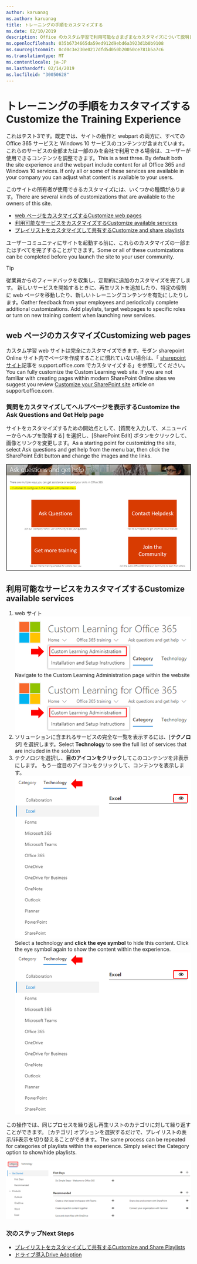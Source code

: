```yaml
---
author: karuanag
ms.author: karuanag
title: トレーニングの手順をカスタマイズする
ms.date: 02/10/2019
description: Office のカスタム学習で利用可能なさまざまなカスタマイズについて説明します365
ms.openlocfilehash: 035b6734665da59ed912d9ebd6a3923d1b0b9108
ms.sourcegitcommit: 0cd0c3e230e0217dfd5d050b20050ce781b5a7c6
ms.translationtype: MT
ms.contentlocale: ja-JP
ms.lasthandoff: 02/14/2019
ms.locfileid: "30050628"
---
```

# <a name="customize-the-training-experience"></a><span data-ttu-id="912c4-103">トレーニングの手順をカスタマイズする</span><span class="sxs-lookup"><span data-stu-id="912c4-103">Customize the Training Experience</span></span>

<span data-ttu-id="912c4-p101">これはテスト3です。既定では、サイトの動作と webpart の両方に、すべての Office 365 サービスと Windows 10 サービスのコンテンツが含まれています。 これらのサービスの全部または一部のみを会社で利用できる場合は、ユーザーが使用できるコンテンツを調整できます。</span><span class="sxs-lookup"><span data-stu-id="912c4-p101">This is a test three. By default both the site experience and the webpart include content for all Office 365 and Windows 10 services.  If only all or some of these services are available in your company you can adjust what content is available to your users.</span></span>  

<span data-ttu-id="912c4-107">このサイトの所有者が使用できるカスタマイズには、いくつかの種類があります。</span><span class="sxs-lookup"><span data-stu-id="912c4-107">There are several kinds of customizations that are available to the owners of this site.</span></span> 

- [<span data-ttu-id="912c4-108">web ページをカスタマイズする</span><span class="sxs-lookup"><span data-stu-id="912c4-108">Customize web pages</span></span>](#customizing-web-pages)
- [<span data-ttu-id="912c4-109">利用可能なサービスをカスタマイズする</span><span class="sxs-lookup"><span data-stu-id="912c4-109">Customize available services</span></span>](#customize-available-services)
- [<span data-ttu-id="912c4-110">プレイリストをカスタマイズして共有する</span><span class="sxs-lookup"><span data-stu-id="912c4-110">Customize and share playlists</span></span>](customplaylist.md)

<span data-ttu-id="912c4-111">ユーザーコミュニティにサイトを起動する前に、これらのカスタマイズの一部またはすべてを完了することができます。</span><span class="sxs-lookup"><span data-stu-id="912c4-111">Some or all of these customizations can be completed before you launch the site to your user community.</span></span>  

> [!TIP]
> <span data-ttu-id="912c4-p102">従業員からのフィードバックを収集し、定期的に追加のカスタマイズを完了します。 新しいサービスを開始するときに、再生リストを追加したり、特定の役割に web ページを移動したり、新しいトレーニングコンテンツを有効にしたりします。</span><span class="sxs-lookup"><span data-stu-id="912c4-p102">Gather feedback from your employees and periodically complete additional customizations.  Add playlists, target webpages to specific roles or turn on new training content when launching new services.</span></span> 

## <a name="customizing-web-pages"></a><span data-ttu-id="912c4-114">web ページのカスタマイズ</span><span class="sxs-lookup"><span data-stu-id="912c4-114">Customizing web pages</span></span>

<span data-ttu-id="912c4-p103">カスタム学習 web サイトは完全にカスタマイズできます。モダン sharepoint Online サイト内でページを作成することに慣れていない場合は、「 [sharepoint サイト](https://support.office.com/en-us/article/customize-your-sharepoint-site-320b43e5-b047-4fda-8381-f61e8ac7f59b)記事を support.office.com でカスタマイズする」を参照してください。</span><span class="sxs-lookup"><span data-stu-id="912c4-p103">You can fully customize the Custom Learning web site. If you are not familiar with creating pages within modern SharePoint Online sites we suggest you review [Customize your SharePoint site](https://support.office.com/en-us/article/customize-your-sharepoint-site-320b43e5-b047-4fda-8381-f61e8ac7f59b) article on support.office.com.</span></span> 

### <a name="customize-the-ask-questions-and-get-help-page"></a><span data-ttu-id="912c4-117">**質問をカスタマイズしてヘルプページを表示**する</span><span class="sxs-lookup"><span data-stu-id="912c4-117">Customize the **Ask Questions and Get Help** page</span></span>

<span data-ttu-id="912c4-118">サイトをカスタマイズするための開始点として、[質問を入力して、メニューバーからヘルプを取得する] を選択し、[SharePoint Edit] ボタンをクリックして、画像とリンクを変更します。</span><span class="sxs-lookup"><span data-stu-id="912c4-118">As a starting point for customizing the site, select Ask questions and get help from the menu bar, then click the SharePoint Edit button and change the images and the links.</span></span> 

![custom_ask](media/custom_ask.png)

## <a name="customize-available-services"></a><span data-ttu-id="912c4-120">利用可能なサービスをカスタマイズする</span><span class="sxs-lookup"><span data-stu-id="912c4-120">Customize available services</span></span>

1.  <span data-ttu-id="912c4-121">web サイト![custom_admin でカスタムの [ラーニング管理] ページに移動します。](media/custom_admin.png)</span><span class="sxs-lookup"><span data-stu-id="912c4-121">Navigate to the Custom Learning Administration page within the website ![custom_admin.png](media/custom_admin.png)</span></span>
1. <span data-ttu-id="912c4-122">ソリューションに含まれるサービスの完全な一覧を表示するには、[**テクノロジ**] を選択します。</span><span class="sxs-lookup"><span data-stu-id="912c4-122">Select **Technology** to see the full list of services that are included in the solution</span></span>
1. <span data-ttu-id="912c4-p104">テクノロジを選択し、**目のアイコンをクリック**してこのコンテンツを非表示にします。 もう一度目のアイコンをクリックして、コンテンツを表示します。![ユーザー設定](media/custom_techlist.png)</span><span class="sxs-lookup"><span data-stu-id="912c4-p104">Select a technology and **click the eye symbol** to hide this content.  Click the eye symbol again to show the content within the experience. ![custom](media/custom_techlist.png)</span></span>

<span data-ttu-id="912c4-p105">この操作では、同じプロセスを繰り返し再生リストのカテゴリに対して繰り返すことができます。 [カテゴリ] オプションを選択するだけで、プレイリストの表示/非表示を切り替えることができます。</span><span class="sxs-lookup"><span data-stu-id="912c4-p105">The same process can be repeated for categories of playlists within the experience.  Simply select the Category option to show/hide playlists.</span></span> 

![custom_cat](media/custom_cat.png)

### <a name="next-steps"></a><span data-ttu-id="912c4-129">次のステップ</span><span class="sxs-lookup"><span data-stu-id="912c4-129">Next Steps</span></span>

- [<span data-ttu-id="912c4-130">プレイリストをカスタマイズして共有する</span><span class="sxs-lookup"><span data-stu-id="912c4-130">Customize and Share Playlists</span></span>](customplaylist.md)
- [<span data-ttu-id="912c4-131">ドライブ導入</span><span class="sxs-lookup"><span data-stu-id="912c4-131">Drive Adoption</span></span>](driveadoption.md) 
